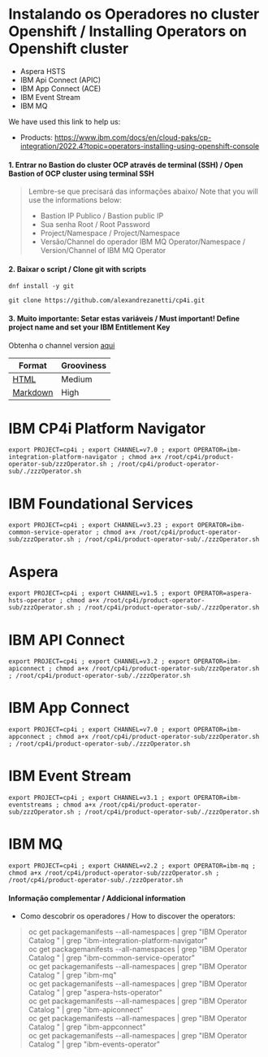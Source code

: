 # Instalando os Operadores no cluster Openshift / Installing Operators on Openshift cluster
- Aspera HSTS
- IBM Api Connect (APIC)
- IBM App Connect (ACE)
- IBM Event Stream 
- IBM MQ

We have used this link to help us: 
- Products: https://www.ibm.com/docs/en/cloud-paks/cp-integration/2022.4?topic=operators-installing-using-openshift-console

#### 1. Entrar no Bastion do cluster OCP através de terminal (SSH) / Open Bastion of OCP cluster using terminal SSH
> Lembre-se que precisará das informações abaixo/ Note that you will use the informations below:<br>
> - Bastion IP Publico / Bastion public IP<br>
> - Sua senha Root / Root Password<br>
> - Project/Namespace / Project/Namespace<br>
> - Versão/Channel do operador IBM MQ Operator/Namespace / Version/Channel of IBM MQ Operator

#### 2. Baixar o script / Clone git with scripts
```
dnf install -y git
```
```
git clone https://github.com/alexandrezanetti/cp4i.git
```

#### 3. Muito importante: Setar estas variáveis / Must important! Define project name and set your IBM Entitlement Key
Obtenha o channel version [aqui](https://www.ibm.com/docs/en/cloud-paks/cp-integration/2022.4?topic=reference-operator-channel-versions-this-release)

|Format|Grooviness|
|-|-|
|[HTML](https://developer.mozilla.org/en-US/docs/Web/HTML)|Medium|
|[Markdown](https://daringfireball.net/projects/markdown/)|High|

# IBM CP4i Platform Navigator
```
export PROJECT=cp4i ; export CHANNEL=v7.0 ; export OPERATOR=ibm-integration-platform-navigator ; chmod a+x /root/cp4i/product-operator-sub/zzzOperator.sh ; /root/cp4i/product-operator-sub/./zzzOperator.sh
```
# IBM Foundational Services
```
export PROJECT=cp4i ; export CHANNEL=v3.23 ; export OPERATOR=ibm-common-service-operator ; chmod a+x /root/cp4i/product-operator-sub/zzzOperator.sh ; /root/cp4i/product-operator-sub/./zzzOperator.sh
```
# Aspera
```
export PROJECT=cp4i ; export CHANNEL=v1.5 ; export OPERATOR=aspera-hsts-operator ; chmod a+x /root/cp4i/product-operator-sub/zzzOperator.sh ; /root/cp4i/product-operator-sub/./zzzOperator.sh
```
# IBM API Connect
```
export PROJECT=cp4i ; export CHANNEL=v3.2 ; export OPERATOR=ibm-apiconnect ; chmod a+x /root/cp4i/product-operator-sub/zzzOperator.sh ; /root/cp4i/product-operator-sub/./zzzOperator.sh
```
# IBM App Connect
```
export PROJECT=cp4i ; export CHANNEL=v7.0 ; export OPERATOR=ibm-appconnect ; chmod a+x /root/cp4i/product-operator-sub/zzzOperator.sh ; /root/cp4i/product-operator-sub/./zzzOperator.sh
```
# IBM Event Stream
```
export PROJECT=cp4i ; export CHANNEL=v3.1 ; export OPERATOR=ibm-eventstreams ; chmod a+x /root/cp4i/product-operator-sub/zzzOperator.sh ; /root/cp4i/product-operator-sub/./zzzOperator.sh
```
# IBM MQ
```
export PROJECT=cp4i ; export CHANNEL=v2.2 ; export OPERATOR=ibm-mq ; chmod a+x /root/cp4i/product-operator-sub/zzzOperator.sh ; /root/cp4i/product-operator-sub/./zzzOperator.sh
```

#### Informação complementar / Addicional information
- Como descobrir os operadores / How to discover the operators:
> oc get packagemanifests --all-namespaces | grep "IBM Operator Catalog " | grep "ibm-integration-platform-navigator"<br>
> oc get packagemanifests --all-namespaces | grep "IBM Operator Catalog " | grep "ibm-common-service-operator"<br>
> oc get packagemanifests --all-namespaces | grep "IBM Operator Catalog " | grep "ibm-mq"<br>
> oc get packagemanifests --all-namespaces | grep "IBM Operator Catalog " | grep "aspera-hsts-operator"<br>
> oc get packagemanifests --all-namespaces | grep "IBM Operator Catalog " | grep "ibm-apiconnect"<br>
> oc get packagemanifests --all-namespaces | grep "IBM Operator Catalog " | grep "ibm-appconnect"<br>
> oc get packagemanifests --all-namespaces | grep "IBM Operator Catalog " | grep "ibm-events-operator"
